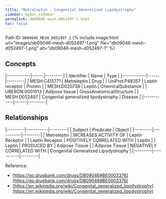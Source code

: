 ```yaml
---
title: "Metreleptin - Congenital Generalized Lipodystrophy"
sidebar: mydoc_sidebar
permalink: db09046-mesh-d052497-1.html
toc: false 
---
```



Path ID: `DB09046_MESH_D052497_1`
{% include image.html url="images/db09046-mesh-d052497-1.png" file="db09046-mesh-d052497-1.png" alt="db09046-mesh-d052497-1" %}

## Concepts

|------------|------|---------|
| Identifier | Name | Type    |
|------------|------|---------|
| MESH:C415771 | Metreleptin | Drug |
| UniProt:P48357 | Leptin receptor | Protein |
| MESH:D020738 | Leptin | ChemicalSubstance |
| UBERON:0001013 | Adipose tissue | GrossAnatomicalStructure |
| MESH:D052497 | Congenital generalized lipodystrophy | Disease |
|------------|------|---------|

## Relationships

|---------|-----------|---------|
| Subject | Predicate | Object  |
|---------|-----------|---------|
| Metreleptin | INCREASES ACTIVITY OF | Leptin Receptor |
| Leptin Receptor | POSITIVELY CORRELATED WITH | Leptin |
| Leptin | PRODUCED BY | Adipose Tissue |
| Adipose Tissue | NEGATIVELY CORRELATED WITH | Congenital Generalized Lipodystrophy |
|---------|-----------|---------|

Reference: 
  - [https://go.drugbank.com/drugs/DB09046#BE0003376](https://go.drugbank.com/drugs/DB09046#BE0003376)
  - [https://en.wikipedia.org/wiki/Congenital_generalized_lipodystrophy](https://en.wikipedia.org/wiki/Congenital_generalized_lipodystrophy)
